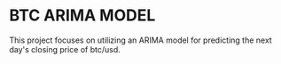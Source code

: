 # BTC ARIMA MODEL

This project focuses on utilizing an ARIMA model for predicting the next day's closing price of btc/usd.
